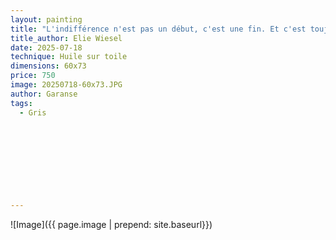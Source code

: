 ```yaml
---
layout: painting
title: "L'indifférence n'est pas un début, c'est une fin. Et c'est toujours l'ami de l'ennemi." 
title_author: Elie Wiesel      
date: 2025-07-18
technique: Huile sur toile
dimensions: 60x73
price: 750
image: 20250718-60x73.JPG
author: Garanse
tags:
  - Gris
  
  
  
  
 
 
  
  
  
---
```

![Image]({{ page.image | prepend: site.baseurl}})

